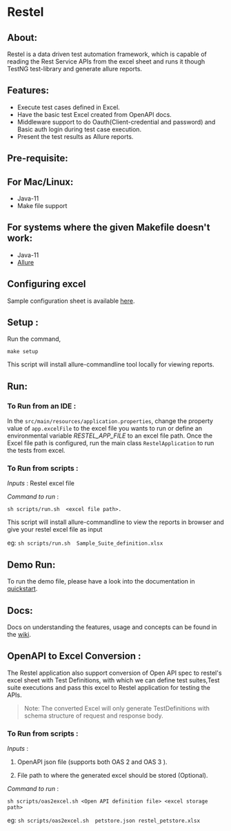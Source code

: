 # Restel

## About:

Restel is a data driven test automation framework, which is capable of reading the Rest Service APIs from the excel sheet and runs it though TestNG test-library and generate allure reports.

## Features:

- Execute test cases defined in Excel.
- Have the basic test Excel created from OpenAPI docs.
- Middleware support to do Oauth(Client-credential and password) and Basic auth login during test case execution.
- Present the test results as Allure reports.

## Pre-requisite:

## For Mac/Linux:

- Java-11
- Make file support

## For systems where the given Makefile doesn't work:

- Java-11
- [Allure](https://docs.qameta.io/allure/#_installing_a_commandline)

## Configuring excel

Sample configuration sheet is available [here](quickstart/jsonbox_test.xlsx).

## Setup :

Run the command, 

```
make setup
```

This script will install allure-commandline tool locally for viewing reports.

## Run:

### To Run from an IDE :

In the `src/main/resources/application.properties`, change the property value of `app.excelFile` to the excel file you wants to run or define an environmental variable *RESTEL_APP_FILE* to an excel file path.
Once the Excel file path is configured, run the main class `RestelApplication` to run the tests from excel.

### To Run from scripts :

*Inputs* : Restel excel file

*Command to run* :

`sh scripts/run.sh  <excel file path>.`

This script will install allure-commandline to view the reports in browser and give your restel excel file as input

eg:  `sh scripts/run.sh  Sample_Suite_definition.xlsx`

## Demo Run:

To run the demo file, please have a look into the documentation in [quickstart](./quickstart).

## Docs:

Docs on understanding the features, usage and concepts can be found in the [wiki](https://github.com/techconative/Restel/wiki).

## OpenAPI to Excel Conversion :

The Restel application also support conversion of Open API spec to restel's excel sheet with Test Definitions,
with which we can define test suites,Test suite executions and pass this excel to Restel application for testing the APIs.

> Note: The converted Excel will only generate TestDefinitions with schema structure of request and response body.

### To Run from scripts :

*Inputs* :

1. OpenAPI json file (supports both OAS 2 and OAS 3 ).

2. File path to where the generated excel should be stored (Optional).

*Command to run* :

`sh scripts/oas2excel.sh <Open API definition file> <excel storage path>`

eg:  `sh scripts/oas2excel.sh  petstore.json restel_petstore.xlsx`
